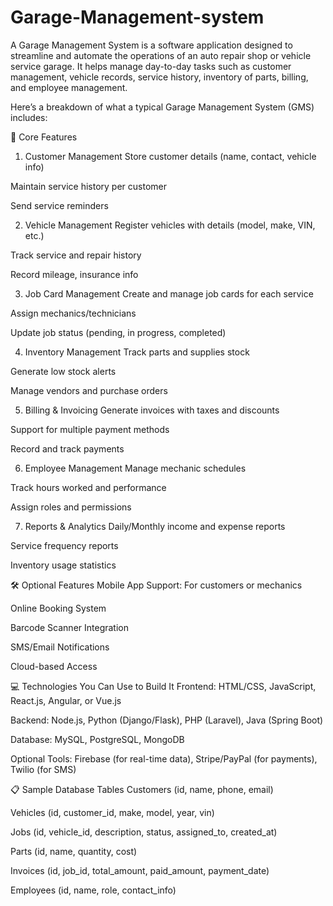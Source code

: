 # Garage-Management-system
A Garage Management System is a software application designed to streamline and automate the operations of an auto repair shop or vehicle service garage. It helps manage day-to-day tasks such as customer management, vehicle records, service history, inventory of parts, billing, and employee management.

Here’s a breakdown of what a typical Garage Management System (GMS) includes:

🔧 Core Features
1. Customer Management
Store customer details (name, contact, vehicle info)

Maintain service history per customer

Send service reminders

2. Vehicle Management
Register vehicles with details (model, make, VIN, etc.)

Track service and repair history

Record mileage, insurance info

3. Job Card Management
Create and manage job cards for each service

Assign mechanics/technicians

Update job status (pending, in progress, completed)

4. Inventory Management
Track parts and supplies stock

Generate low stock alerts

Manage vendors and purchase orders

5. Billing & Invoicing
Generate invoices with taxes and discounts

Support for multiple payment methods

Record and track payments

6. Employee Management
Manage mechanic schedules

Track hours worked and performance

Assign roles and permissions

7. Reports & Analytics
Daily/Monthly income and expense reports

Service frequency reports

Inventory usage statistics

🛠️ Optional Features
Mobile App Support: For customers or mechanics

Online Booking System

Barcode Scanner Integration

SMS/Email Notifications

Cloud-based Access

💻 Technologies You Can Use to Build It
Frontend: HTML/CSS, JavaScript, React.js, Angular, or Vue.js

Backend: Node.js, Python (Django/Flask), PHP (Laravel), Java (Spring Boot)

Database: MySQL, PostgreSQL, MongoDB

Optional Tools: Firebase (for real-time data), Stripe/PayPal (for payments), Twilio (for SMS)

📋 Sample Database Tables
Customers (id, name, phone, email)

Vehicles (id, customer_id, make, model, year, vin)

Jobs (id, vehicle_id, description, status, assigned_to, created_at)

Parts (id, name, quantity, cost)

Invoices (id, job_id, total_amount, paid_amount, payment_date)

Employees (id, name, role, contact_info)
